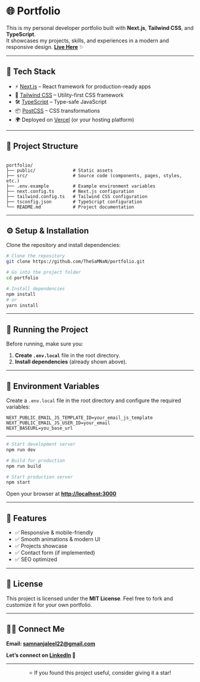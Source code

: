 # 🌐 Portfolio

This is my personal developer portfolio built with **Next.js**, **Tailwind CSS**, and **TypeScript**.  
It showcases my projects, skills, and experiences in a modern and responsive design.
**[Live Here](https://samnanjaleel.vercel.app)** ✨

---

## 🚀 Tech Stack

- ⚡ [Next.js](https://nextjs.org/) – React framework for production-ready apps  
- 🎨 [Tailwind CSS](https://tailwindcss.com/) – Utility-first CSS framework  
- 🛠 [TypeScript](https://www.typescriptlang.org/) – Type-safe JavaScript  
- 📦 [PostCSS](https://postcss.org/) – CSS transformations  
- 🌍 Deployed on [Vercel](https://vercel.com/) (or your hosting platform)  

---

## 📂 Project Structure

```

portfolio/
├── public/              # Static assets
├── src/                 # Source code (components, pages, styles, etc.)
├── .env.example         # Example environment variables
├── next.config.ts       # Next.js configuration
├── tailwind.config.ts   # Tailwind CSS configuration
├── tsconfig.json        # TypeScript configuration
└── README.md            # Project documentation

````

---

## ⚙️ Setup & Installation

Clone the repository and install dependencies:

````bash
# Clone the repository
git clone https://github.com/TheSaMNaN/portfolio.git

# Go into the project folder
cd portfolio

# Install dependencies
npm install
# or
yarn install

````

---

## 🏃 Running the Project

Before running, make sure you:

1. **Create `.env.local`** file in the root directory.
2. **Install dependencies** (already shown above).

---

## 🔑 Environment Variables

Create a `.env.local` file in the root directory and configure the required variables:

````env
NEXT_PUBLIC_EMAIL_JS_TEMPLATE_ID=your_email_js_template
NEXT_PUBLIC_EMAIL_JS_USER_ID=your_email
NEXT_BASEURL=you_base_url
````

---

````bash
# Start development server
npm run dev

# Build for production
npm run build

# Start production server
npm start
````

Open your browser at **[http://localhost:3000](http://localhost:3000)**

---


## 📸 Features

* ✅ Responsive & mobile-friendly
* ✅ Smooth animations & modern UI
* ✅ Projects showcase
* ✅ Contact form (if implemented)
* ✅ SEO optimized

---

## 📜 License

This project is licensed under the **MIT License**.
Feel free to fork and customize it for your own portfolio.

---

## 👨‍💻 Connect Me

**Email: [samnanjaleel22@gmail.com](https://samnanjaleel22@gmail.com)** 

**Let’s connect on [LinkedIn](https://www.linkedin.com/in/samnan-jaleel) 🚀**

---

<p align="center">⭐ If you found this project useful, consider giving it a star!

